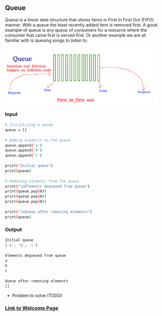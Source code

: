 <!-- Provide the tutorial for the first data structure topic. You should include a link back to the welcome page. -->

## Queue
Queue is a linear data structure that stores items in First In First Out (FIFO) manner. With a queue the least recently added item is removed first. A good example of queue is any queue of consumers for a resource where the consumer that came first is served first. Or another example we are all familiar with is queuing songs to listen to.

![Queue Image](https://github.com/travis7smith/CSE212_final/blob/main/Picture%20Files/queue.png?raw=true)

### Input
```sh
# Initializing a queue
queue = []
 
# Adding elements to the queue
queue.append('a')
queue.append('b')
queue.append('c')
 
print("Initial queue")
print(queue)
 
# Removing elements from the queue
print("\nElements dequeued from queue")
print(queue.pop(0))
print(queue.pop(0))
print(queue.pop(0))
 
print("\nQueue after removing elements")
print(queue) 
```
### Output
```sh
Initial queue
['a', 'b', 'c']

Elements dequeued from queue
a
b
c

Queue after removing elements
[]
```
* Problem to solve (TODO)

### [Link to Welcome Page](https://github.com/travis7smith/CSE212_final/blob/main/0-welcome.md)
